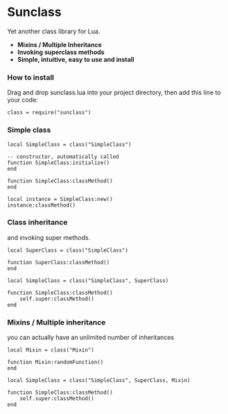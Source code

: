 # Sunclass
Yet another class library for Lua.

* **Mixins / Multiple Inheritance**
* **Invoking superclass methods**
* **Simple, intuitive, easy to use and install**

### How to install
Drag and drop sunclass.lua into your project directory,
then add this line to your code:

	class = require("sunclass")
	
### Simple class

	local SimpleClass = class("SimpleClass")
	
	-- constructor, automatically called
	function SimpleClass:initialize()
	end
	
	function SimpleClass:classMethod()
	end
	
	local instance = SimpleClass:new()
	instance:classMethod()
	
### Class inheritance
and invoking super methods.

	local SuperClass = class("SimpleClass")
	
	function SuperClass:classMethod()
	end

	local SimpleClass = class("SimpleClass", SuperClass)
	
	function SimpleClass:classMethod()
		self.super:classMethod()
	end

### Mixins / Multiple inheritance
you can actually have an unlimited number of inheritances

	local Mixin = class("Mixin")
	
	function Mixin:randomFunction()
	end

	local SimpleClass = class("SimpleClass", SuperClass, Mixin)
	
	function SimpleClass:classMethod()
		self.super:classMethod()
	end
